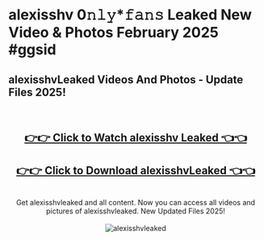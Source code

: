 # alexisshv 0𝚗𝚕𝚢*𝚏𝚊𝚗𝚜 Leaked New Video & Photos February 2025 #ggsid

<h2>alexisshvLeaked Videos And Photos - Update Files 2025!</h2>
<br>
<div align="center">
<h2><a href="https://mediaupload.pro?title=alexisshv&ref=11F" rel="nofollow">👉👉 Click to Watch alexisshv Leaked 👈👈</a></h2>
<h2><a href="https://mediaupload.pro?title=alexisshv&ref=11F" rel="nofollow">👉👉 Click to Download alexisshvLeaked 👈👈</a></h2>
<br>
Get alexisshvleaked and all content. Now you can access all videos and pictures of alexisshvleaked. New Updated Files 2025!
<br>
<br>
<a href="https://mediaupload.pro?title=alexisshv&ref=11F" rel="nofollow" data-target="animated-image.originalLink"><img src="https://i.ibb.co/Gkj2r4b/banner.png" alt="alexisshvleaked" style="max-width: 100%; display: inline-block;" data-target="animated-image.originalImage"></a>
</div>
<br>

